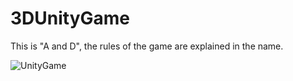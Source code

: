 # 3DUnityGame
This is "A and D", the rules of the game are explained in the name. 


![UnityGame](https://github.com/AnmolVerma7/3DUnityGame/assets/90490916/5b7ec30d-22a9-4bf6-a0e7-0d33dee9ba53)
